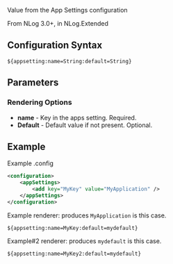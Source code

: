 Value from the App Settings configuration 

From NLog 3.0+, in NLog.Extended

## Configuration Syntax
```
${appsetting:name=String:default=String}
```

## Parameters

### Rendering Options

* **name** - Key in the apps setting. Required.
* **Default** - Default value if not present. Optional.

## Example

Example .config

```xml
<configuration>
    <appSettings>
        <add key="MyKey" value="MyApplication" />
    </appSettings>
</configuration>
```

Example renderer: produces `MyApplication` is this case.
```
${appsetting:name=MyKey:default=mydefault}
```

Example#2 renderer: produces `mydefault` is this case.
```
${appsetting:name=MyKey2:default=mydefault}
```